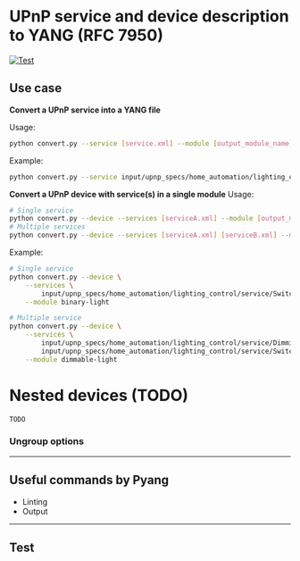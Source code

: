 
# UPnP service and device description to YANG (RFC 7950)

[![Test](https://github.com/pj-99/upnp-desc-to-yang/actions/workflows/test.yml/badge.svg)](https://github.com/pj-99/upnp-desc-to-yang/actions/workflows/test.yml)
## Use case

**Convert a UPnP service into a YANG file**

Usage:
```sh
python convert.py --service [service.xml] --module [output_module_name]
```

Example:
```sh
python convert.py --service input/upnp_specs/home_automation/lighting_control/service/SwitchPower1.xml --module switch-power
```

**Convert a UPnP device with service(s) in a single module**
Usage:
```sh
# Single service
python convert.py --device --services [serviceA.xml] --module [output_module_name]
# Multiple services
python convert.py --device --services [serviceA.xml] [serviceB.xml] --module [output_module_name]
```

Example:
```sh
# Single service
python convert.py --device \
    --services \
        input/upnp_specs/home_automation/lighting_control/service/SwitchPower1.xml \
    --module binary-light

# Multiple service
python convert.py --device \
    --services \
        input/upnp_specs/home_automation/lighting_control/service/Dimming1.xml \
        input/upnp_specs/home_automation/lighting_control/service/SwitchPower1.xml \
    --module dimmable-light
```

# Nested devices (TODO)

`TODO`

### Ungroup options


---

## Useful commands by Pyang

- Linting
- Output

---

## Test
